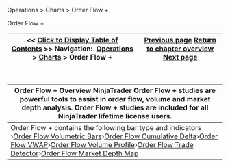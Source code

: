 ﻿
Operations > Charts > Order Flow +

Order Flow +

| << [Click to Display Table of Contents](order_flow_plus.md) >> **Navigation:**     [Operations](operations-1.md) > [Charts](charts-1.md) > Order Flow + | [Previous page](break_at_eod-1.md) [Return to chapter overview](charts-1.md) [Next page](order_flow_volumetric_bars-1.md) |
| --- | --- |
 

| Order Flow + Overview NinjaTrader Order Flow + studies are powerful tools to assist in order flow, volume and market depth analysis. Order Flow + studies are included for all NinjaTrader lifetime license users. |
| --- |
| Order Flow + contains the following bar type and indicators   ›[Order Flow Volumetric Bars](order_flow_volumetric_bars-1.md)›[Order Flow Cumulative Delta](order_flow_cumulative_delta-1.md)›[Order Flow VWAP](order_flow_vwap-1.md)›[Order Flow Volume Profile](order_flow_volume_profile-1.md)›[Order Flow Trade Detector](order_flow_trade_detector-1.md)›[Order Flow Market Depth Map](order_flow_market_depth_map-1.md) |
